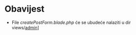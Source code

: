 <h1>Obavijest</h1>
<ul><li>File <em>createPostForm.blade.php</em> će se ubudeće nalaziti u dir views/<a href="https://github.com/bojkip/Laravel/tree/main/Laravel-bp/resources/views/admin" target="_blank">admin</a>]</li></ul>
